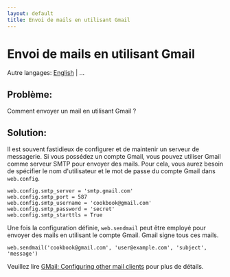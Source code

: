 ```yaml
---
layout: default
title: Envoi de mails en utilisant Gmail
---
```


# Envoi de mails en utilisant Gmail

Autre langages: [English](/../sendmail_using_gmail) | ...

## Problème:

Comment envoyer un mail en utilisant Gmail ?

## Solution:

Il est souvent fastidieux de configurer et de maintenir un serveur de messagerie. Si vous possédez un compte Gmail, vous pouvez utiliser Gmail comme serveur SMTP pour envoyer des mails. Pour cela, vous aurez besoin de spécifier le nom d'utilisateur et le mot de passe du compte Gmail dans `web.config`.

    web.config.smtp_server = 'smtp.gmail.com'
    web.config.smtp_port = 587
    web.config.smtp_username = 'cookbook@gmail.com'
    web.config.smtp_password = 'secret'
    web.config.smtp_starttls = True

Une fois la configuration définie, `web.sendmail` peut être employé pour envoyer des mails en utilisant le compte Gmail. Gmail signe tous ces mails.

    web.sendmail('cookbook@gmail.com', 'user@example.com', 'subject', 'message')

Veuillez lire [GMail: Configuring other mail clients][1] pour plus de détails.

[1]: http://mail.google.com/support/bin/answer.py?hl=en&answer=13287
